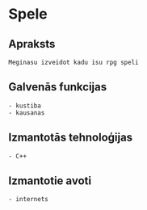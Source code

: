 # Spele


## Apraksts
	Meginasu izveidot kadu isu rpg speli 
## Galvenās funkcijas
	- kustiba
	- kausanas
## Izmantotās tehnoloģijas
	- C++
## Izmantotie avoti
	- internets
